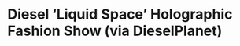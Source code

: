<!--
id: 158777959
link: http://tumblr.atmos.org/post/158777959/diesel-liquid-space-holographic-fashion-show
slug: diesel-liquid-space-holographic-fashion-show
date: Sat Aug 08 2009 15:40:07 GMT-0700 (PDT)
publish: 2009-08-08
tags: 
title: Diesel &#8216;Liquid Space&#8217; Holographic Fashion Show (via DieselPlanet)
-->


Diesel &#8216;Liquid Space&#8217; Holographic Fashion Show (via DieselPlanet)
=============================================================================



